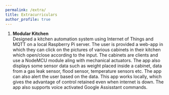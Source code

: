 ```yaml
---
permalink: /extra/
title: Extracurriculars
author_profile: true
---
```


1.  **Modular Kitchen** </br>
	Designed a kitchen automation system using Internet of Things and MQTT on a local Raspberry Pi server. The user is provided a web-app in which they can click on the pictures of various cabinets in their kitchen which open/close according to the input. The cabinets are clients and use a NodeMCU module aling with mechanical actuators. The app also displays some sensor data such as weight placed inside a cabinet, data from a gas leak sensor, flood sensor, temperature sensors etc. The app can also alert the user based on the data. This app works locally, which gives the advantage of control retained even when internet is down. The app also supports voice activated Google Assisstant commands.

